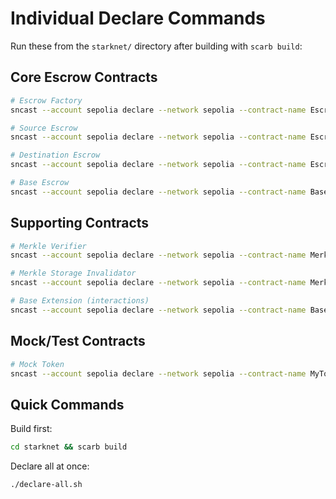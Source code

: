 # Individual Declare Commands

Run these from the `starknet/` directory after building with `scarb build`:

## Core Escrow Contracts
```bash
# Escrow Factory
sncast --account sepolia declare --network sepolia --contract-name EscrowFactory

# Source Escrow
sncast --account sepolia declare --network sepolia --contract-name EscrowSrc

# Destination Escrow
sncast --account sepolia declare --network sepolia --contract-name EscrowDst

# Base Escrow
sncast --account sepolia declare --network sepolia --contract-name BaseEscrow
```

## Supporting Contracts
```bash
# Merkle Verifier
sncast --account sepolia declare --network sepolia --contract-name MerkleVerifier

# Merkle Storage Invalidator
sncast --account sepolia declare --network sepolia --contract-name MerkleStorageInvalidator

# Base Extension (interactions)
sncast --account sepolia declare --network sepolia --contract-name BaseExtension
```

## Mock/Test Contracts
```bash
# Mock Token
sncast --account sepolia declare --network sepolia --contract-name MyToken
```

## Quick Commands

Build first:
```bash
cd starknet && scarb build
```

Declare all at once:
```bash
./declare-all.sh
```